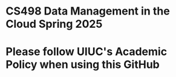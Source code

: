 # CS498 Data Management in the Cloud Spring 2025

# Please follow UIUC's Academic Policy when using this GitHub
